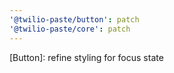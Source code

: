 ```yaml
---
'@twilio-paste/button': patch
'@twilio-paste/core': patch
---
```


[Button]: refine styling for focus state
